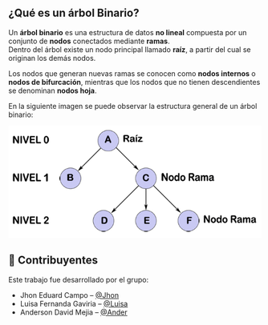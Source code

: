 ## ¿Qué es un árbol Binario?

Un **árbol binario** es una estructura de datos **no lineal** compuesta por un conjunto de **nodos** conectados mediante **ramas**.  
Dentro del árbol existe un nodo principal llamado **raíz**, a partir del cual se originan los demás nodos.

Los nodos que generan nuevas ramas se conocen como **nodos internos** o **nodos de bifurcación**, mientras que los nodos que no tienen descendientes se denominan **nodos hoja**.

En la siguiente imagen se puede observar la estructura general de un árbol binario:

![Estructura de un árbol binario](./image/tree.gif)


## 👥 Contribuyentes

Este trabajo fue desarrollado por el grupo:

- Jhon Eduard Campo – [@Jhon](https://github.com/Jhoncampo)
- Luisa Fernanda Gaviria – [@Luisa](https://github.com/luisagaviriazapata-ai)
- Anderson David Mejia – [@Ander](https://github.com/ander8824425-boop)
